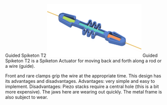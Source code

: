 Guided Spiketon T2
<img src="products/Guided%20Spiketon%20T2/images/T2.png" alt="Guided Spiketon T2" width="300">
Guided Spiketon T2 is a Spiketon Actuator for moving back and forth along a rod or a wire (guide). 

Front and rare clamps grip the wire at the appropriate time. This design has its advantages and disadvantages. 
  Advantages: very simple and easy to implement.
  Disadvantages: Piezo stacks require a central hole (this is a bit more expensive). The jaws here are wearing out quickly. The metal frame is also subject to wear. 

  
